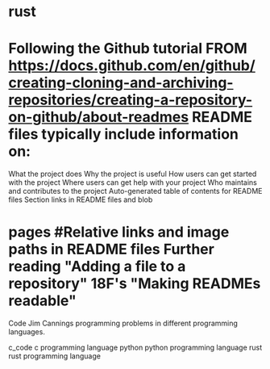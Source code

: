 # rust
# Following the Github tutorial FROM https://docs.github.com/en/github/creating-cloning-and-archiving-repositories/creating-a-repository-on-github/about-readmes  README files typically include information on: 
What the project does 
Why the project is useful 
How users can get started with the project 
Where users can get help with your project 
Who maintains and contributes to the project 
Auto-generated table of contents for README files Section links in README files and blob 
# pages #Relative links and image paths in README files Further reading "Adding a file to a repository" 18F's "Making READMEs readable"


Code
Jim Cannings programming problems in different programming languages.

c_code c programming language
python python programming language
rust   rust programming language
